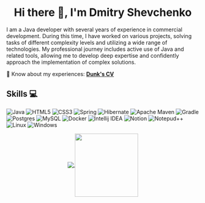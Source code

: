 <h1 align="center">Hi there 👋, I'm Dmitry Shevchenko</h1>
I am a Java developer with several years of experience in commercial development. During this time, I have worked on various projects, solving tasks of different complexity levels and utilizing a wide range of technologies. My professional journey includes active use of Java and related tools, allowing me to develop deep expertise and confidently approach the implementation of complex solutions.   
  
📄 Know about my experiences: **[Dunk's CV](https://docs.google.com/document/d/1Ey7eT_hw_SZKm8M_yyqtfG09RP0t5B07p4ewYcSxyi8/edit?usp=sharing)**

## Skills 💻 
![Java](https://img.shields.io/badge/java-%23ED8B00.svg?style=for-the-badge&logo=java&logoColor=white) ![HTML5](https://img.shields.io/badge/html5-%23E34F26.svg?style=for-the-badge&logo=html5&logoColor=white) ![CSS3](https://img.shields.io/badge/css3-%231572B6.svg?style=for-the-badge&logo=css3&logoColor=white) ![Spring](https://img.shields.io/badge/spring-%236DB33F.svg?style=for-the-badge&logo=spring&logoColor=white) ![Hibernate](https://img.shields.io/badge/Hibernate-59666C?style=for-the-badge&logo=Hibernate&logoColor=white) ![Apache Maven](https://img.shields.io/badge/Apache%20Maven-C71A36?style=for-the-badge&logo=Apache%20Maven&logoColor=white) ![Gradle](https://img.shields.io/badge/gradle-02303A?style=for-the-badge&logo=gradle&logoColor=white) ![Postgres](https://img.shields.io/badge/postgres-%23316192.svg?style=for-the-badge&logo=postgresql&logoColor=white) ![MySQL](https://img.shields.io/badge/MySQL-005C84?style=for-the-badge&logo=mysql&logoColor=white) ![Docker](https://img.shields.io/badge/docker-%230db7ed.svg?style=for-the-badge&logo=docker&logoColor=white) ![Intellij IDEA](https://img.shields.io/badge/IntelliJ_IDEA-000000.svg?style=for-the-badge&logo=intellij-idea&logoColor=white) ![Notion](https://img.shields.io/badge/Notion-%23000000.svg?style=for-the-badge&logo=notion&logoColor=white) ![Notepud++](https://img.shields.io/badge/Notepad++-90E59A.svg?style=for-the-badge&logo=notepad%2B%2B&logoColor=black) ![Linux](https://img.shields.io/badge/Linux-FCC624?style=for-the-badge&logo=linux&logoColor=black) ![Windows](https://img.shields.io/badge/Windows-0078D6?style=for-the-badge&logo=windows&logoColor=white)


<p align="center">
  <a href="https://github.com/anuraghazra/github-readme-stats">
    <img
      align="center"
      src="https://github-readme-stats.vercel.app/api/top-langs/?username=DunkTrain&layout=compact&theme=tokyonight"
    />
  </a>
  <a href="https://github.com/anuraghazra/github-readme-stats">
    <img
      align="center"
      height="165"
      src="https://github-readme-stats.vercel.app/api?username=DunkTrain&count_private=true&show_icons=true&custom_title=Github%20Status&hide=issues&theme=tokyonight"
    />
  </a>
</p>
